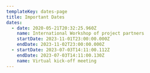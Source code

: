 ```yaml
---
templateKey: dates-page
title: Important Dates
dates:
  - date: 2020-05-21T20:32:25.960Z
    name: International Workshop of project partners
    startDate: 2023-11-01T23:00:00.000Z
    endDate: 2023-11-02T23:00:00.000Z
  - startDate: 2023-07-03T14:11:00.112Z
    endDate: 2023-07-03T14:11:00.130Z
    name: Virtual kick-off meeting
---
```

